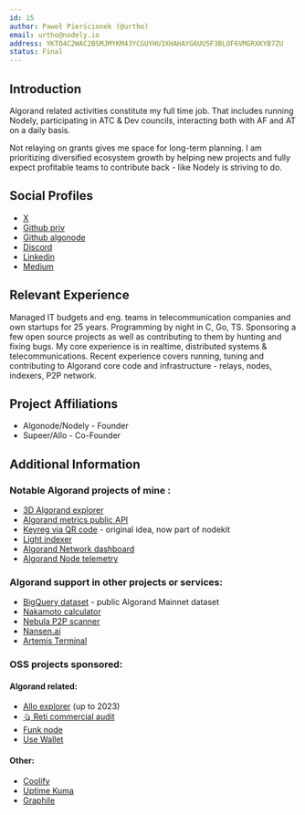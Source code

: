 ```yaml
---
id: 15
author: Paweł Pierścionek (@urtho)
email: urtho@nodely.io
address: YKTO4C2WAC2BSMJMYKM43YCGUYHU3XHAHAYG6UUSF3BLOF6VMGRXKYB7ZU
status: Final
---
```


## Introduction

Algorand related activities constitute my full time job. That includes running Nodely, participating in ATC & Dev councils, interacting both with AF and AT on a daily basis. 

Not relaying on grants gives me space for long-term planning. I am prioritizing diversified ecosystem growth by helping new projects and fully expect profitable teams to contribute back - like Nodely is striving to do. 

## Social Profiles

- [X](https://x.com/Urthoo)
- [Github priv](https://github.com/urtho) 
- [Github algonode](https://github.com/algonode) 
- [Discord](https://discordapp.com/users/688419370153672769)
- [Linkedin](https://www.linkedin.com/in/urtho)
- [Medium](https://medium.com/@ppierscionek)

## Relevant Experience

Managed IT budgets and eng. teams in telecommunication companies and own startups for 25 years. 
Programming by night in C, Go, TS. Sponsoring a few open source projects as well as contributing to them by hunting and fixing bugs. My core experience is in realtime, distributed systems &  telecommunications. Recent experience covers running, tuning and contributing to Algorand core code and infrastructure - relays, nodes, indexers, P2P network. 

## Project Affiliations

- Algonode/Nodely - Founder
- Supeer/Allo - Co-Founder

## Additional Information

### Notable Algorand projects of mine :
- [3D Algorand explorer](http://algo3d.live/) 
- [Algorand metrics public API](https://afmetrics.api.nodely.io/v1/api-docs/)
- [Keyreg via QR code](https://github.com/AlgoNode/algourl) - original idea, now part of nodekit
- [Light indexer](https://github.com/AlgoNode/light-indexer)
- [Algorand Network dashboard](https://tps.nodely.io)
- [Algorand Node telemetry](http://telemetry.nodely.link)

### Algorand support in other projects or services:
- [BigQuery dataset](https://console.cloud.google.com/bigquery?ws=!1m4!1m3!3m2!1snodely-data-pub!2salgorand_mainnet_daily) - public Algorand Mainnet dataset 
- [Nakamoto calculator](https://github.com/urtho/nakomoto-coefficient-calculator)
- [Nebula P2P scanner](https://github.com/AlgoNode/nebula)
- [Nansen.ai](https://app.nansen.ai/macro/blockchains?chain=algorand)
- [Artemis Terminal](https://app.artemis.xyz/project/algorand?from=chains&type=chains)

### OSS projects sponsored:

#### Algorand related:
- [Allo explorer](https://allo.info) (up to 2023)
- [🩏 Reti commercial audit](https://github.com/algorandfoundation/reti/tree/main/contracts/contracts/audit/CoinFabrik)
- [Funk node](https://github.com/GalaxyPay/func)
- [Use Wallet](https://github.com/TxnLab/use-wallet)

#### Other:
- [Coolify](https://www.coolify.io/)
- [Uptime Kuma](https://github.com/louislam/uptime-kuma)
- [Graphile](https://github.com/graphile)

